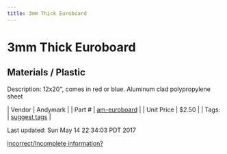 ```yaml
---
title: 3mm Thick Euroboard
---
```


# 3mm Thick Euroboard
## Materials / Plastic
Description: 	12x20", comes in red or blue. Aluminum clad polypropylene sheet 

| Vendor | Andymark | 
| Part # | [am-euroboard](http://www.andymark.com/product-p/am-euroboard.htm) | 
| Unit Price | $2.50 | 
| Tags: | [suggest tags](https://docs.google.com/forms/d/e/1FAIpQLSeWyY8v3RgOty-MyWmh9U0iivNYN_molChYyS-0U-o-kOAv_g/viewform) | 

Last updated: Sun May 14 22:34:03 PDT 2017

 [Incorrect/Incomplete information?](https://docs.google.com/forms/d/e/1FAIpQLSeWyY8v3RgOty-MyWmh9U0iivNYN_molChYyS-0U-o-kOAv_g/viewform)